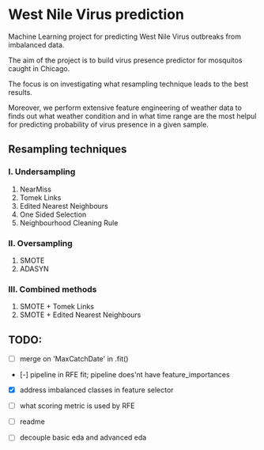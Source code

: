 # West Nile Virus prediction

Machine Learning project for predicting West Nile Virus outbreaks from imbalanced data.

The aim of the project is to build virus presence predictor for mosquitos caught in Chicago. 

The focus is on investigating what resampling technique leads to the best results. 

Moreover, we perform extensive feature engineering of weather data to finds out what weather condition and in what time range are the most helpul for predicting probability of virus presence in a given sample.

## Resampling techniques

### I. Undersampling
1. NearMiss
2. Tomek Links
3. Edited Nearest Neighbours
4. One Sided Selection
5. Neighbourhood Cleaning Rule

### II. Oversampling
1. SMOTE
2. ADASYN

### III. Combined methods
1. SMOTE + Tomek Links
2. SMOTE + Edited Nearest Neighbours


## TODO:

- [ ] merge on 'MaxCatchDate' in .fit()
- [-] pipeline in RFE fit; pipeline does'nt have feature_importances
- [x] address imbalanced classes in feature selector
- [ ] what scoring metric is used by RFE
- [ ] readme
- [ ] decouple basic eda and advanced eda
 